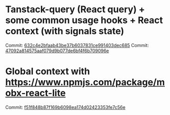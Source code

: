 # Tanstack-query (React query) + some common usage hooks + React context (with signals state)
Commit: [632c4e2bfaab43be37b6037831ce991403dec685](https://github.com/thanhtai-personal/react-principle-level/commit/632c4e2bfaab43be37b6037831ce991403dec685)
Commit: [47092a814575aaf079d9b077de6bf4f6b709096e](https://github.com/thanhtai-personal/react-principle-level/commit/47092a814575aaf079d9b077de6bf4f6b709096e)

# Global context with https://www.npmjs.com/package/mobx-react-lite
Commit: [f51f848b87f169b6098ea174d02423353fe7c56e](https://github.com/thanhtai-personal/react-principle-level/commit/f51f848b87f169b6098ea174d02423353fe7c56e)
